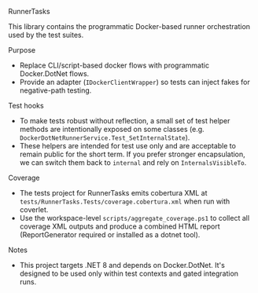 RunnerTasks

This library contains the programmatic Docker-based runner orchestration used by the test suites.

Purpose
- Replace CLI/script-based docker flows with programmatic Docker.DotNet flows.
- Provide an adapter (`IDockerClientWrapper`) so tests can inject fakes for negative-path testing.

Test hooks
- To make tests robust without reflection, a small set of test helper methods are intentionally exposed on some classes (e.g. `DockerDotNetRunnerService.Test_SetInternalState`).
- These helpers are intended for test use only and are acceptable to remain public for the short term. If you prefer stronger encapsulation, we can switch them back to `internal` and rely on `InternalsVisibleTo`.

Coverage
- The tests project for RunnerTasks emits cobertura XML at `tests/RunnerTasks.Tests/coverage.cobertura.xml` when run with coverlet.
- Use the workspace-level `scripts/aggregate_coverage.ps1` to collect all coverage XML outputs and produce a combined HTML report (ReportGenerator required or installed as a dotnet tool).

Notes
- This project targets .NET 8 and depends on Docker.DotNet. It's designed to be used only within test contexts and gated integration runs.
